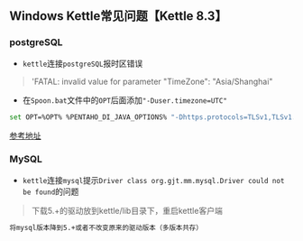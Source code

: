 ## Windows Kettle常见问题【Kettle 8.3】

### postgreSQL

* `kettle`连接`postgreSQL`报时区错误
> 'FATAL: invalid value for parameter "TimeZone": "Asia/Shanghai"

* 在`Spoon.bat`文件中的`OPT`后面添加`"-Duser.timezone=UTC"`
```bash
set OPT=%OPT% %PENTAHO_DI_JAVA_OPTIONS% "-Dhttps.protocols=TLSv1,TLSv1.1,TLSv1.2" "-Djava.library.path=%LIBSPATH%" "-DKETTLE_HOME=%KETTLE_HOME%" "-DKETTLE_REPOSITORY=%KETTLE_REPOSITORY%" "-DKETTLE_USER=%KETTLE_USER%" "-DKETTLE_PASSWORD=%KETTLE_PASSWORD%" "-DKETTLE_PLUGIN_PACKAGES=%KETTLE_PLUGIN_PACKAGES%" "-DKETTLE_LOG_SIZE_LIMIT=%KETTLE_LOG_SIZE_LIMIT%" "-DKETTLE_JNDI_ROOT=%KETTLE_JNDI_ROOT%" "-Duser.timezone=UTC"
```
[参考地址](https://github.com/pentaho/pentaho-kettle/blob/master/pom.xml)


### MySQL

* `kettle`连接`mysql`提示`Driver class org.gjt.mm.mysql.Driver could not be found`的问题

> 下载5.+的驱动放到kettle/lib目录下，重启kettle客户端

```bash
将mysql版本降到5.+或者不改变原来的驱动版本（多版本共存）
```
